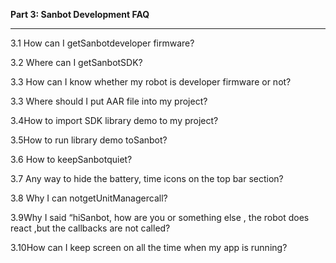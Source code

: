 **Part 3: Sanbot Development FAQ**

----

3.1 How can I getSanbotdeveloper firmware?

3.2 Where can I getSanbotSDK?

3.3 How can I know whether my robot is developer firmware or not?

3.3 Where should I put AAR file into my project?

3.4How to import SDK library demo to my project?

3.5How to run library demo toSanbot?

3.6 How to keepSanbotquiet?

3.7 Any way to hide the battery, time icons on the top bar section?

3.8 Why I can notgetUnitManagercall?

3.9Why I said “hiSanbot, how are you or something else , the robot does react ,but the callbacks are not called?

3.10How can I keep screen on all the time when my app is running?



